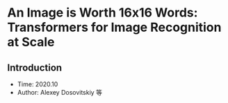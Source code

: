 # An Image is Worth 16x16 Words: Transformers for Image Recognition at Scale

## Introduction

* Time: 2020.10
* Author: Alexey Dosovitskiy 等
